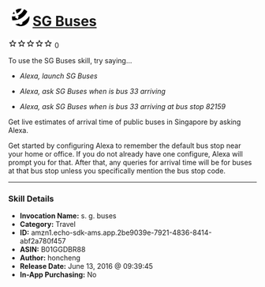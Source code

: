 # &nbsp;<img src="skill_icon" alt="SG Buses icon" width="36"> [SG Buses](http://alexa.amazon.com/#skills/amzn1.echo-sdk-ams.app.2be9039e-7921-4836-8414-abf2a780f457)
![0 stars](../../images/ic_star_border_black_18dp_1x.png)![0 stars](../../images/ic_star_border_black_18dp_1x.png)![0 stars](../../images/ic_star_border_black_18dp_1x.png)![0 stars](../../images/ic_star_border_black_18dp_1x.png)![0 stars](../../images/ic_star_border_black_18dp_1x.png) 0

To use the SG Buses skill, try saying...

* *Alexa, launch SG Buses*

* *Alexa, ask SG Buses when is bus 33 arriving*

* *Alexa, ask SG Buses when is bus 33 arriving at bus stop 82159*

Get live estimates of arrival time of public buses in Singapore by asking Alexa. 

Get started by configuring Alexa to remember the default bus stop near your home or office. If you do not already have one configure, Alexa will prompt you for that. After that, any queries for arrival time will be for buses at that bus stop unless you specifically mention the bus stop code.

***

### Skill Details

* **Invocation Name:** s. g. buses
* **Category:** Travel
* **ID:** amzn1.echo-sdk-ams.app.2be9039e-7921-4836-8414-abf2a780f457
* **ASIN:** B01GGDBR88
* **Author:** honcheng
* **Release Date:** June 13, 2016 @ 09:39:45
* **In-App Purchasing:** No
